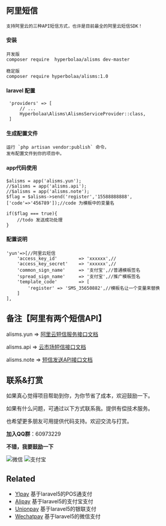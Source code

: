 ## 阿里短信
    支持阿里云的三种API短信方式，也许是目前最全的阿里云短信SDK！
    
#### 安装
    开发版
    composer require  hyperbolaa/alisms dev-master

    稳定版
    composer require hyperbolaa/alisms:1.0
    
#### laravel 配置
     'providers' => [
         // ...
         Hyperbolaa\Alisms\AlismsServiceProvider::class,
     ]   

#### 生成配置文件
    运行 `php artisan vendor:publish` 命令，
    发布配置文件到你的项目中。
    
#### app代码使用
    $alisms = app('alisms.yun');
    //$alisms = app('alisms.api');
    //$alisms = app('alisms.note');
    $flag = $alisms->send('register','15588888888',['code'=>'456789']);//code 为模板中的变量名
    
    if($flag === true){
        //todo 发送成功处理
    }
 
    
#### 配置说明
    'yun'=>[//阿里云短信
        'access_key_id'        => 'xxxxxx',//
        'access_key_secret'    => 'xxxxxx',//
        'common_sign_name'     => '支付宝',//普通模板签名
        'spread_sign_name'     => '支付宝',//推广模板签名
        'template_code'        => [
            'register' => 'SMS_35650882',//模板名让一个变量来替换
        ]
    ],
    
## 备注【阿里有两个短信API】
    
alisms.yun => [阿里云短信服务接口文档](https://help.aliyun.com/document_detail/44364.html?spm=5176.doc44368.6.567.0pKIZb)

alisms.api => [云市场短信接口文档](https://market.aliyun.com/products/57002003/cmapi011900.html?spm=5176.100239.blogcont59928.22.lumd22#sku=postpay)
     
alisms.note => [短信发送API接口文档](https://help.aliyun.com/document_detail/55451.html?spm=5176.doc56189.6.555.va0ALg)  
    
    
## 联系&打赏 ##

如果真心觉得项目帮助到你，为你节省了成本，欢迎鼓励一下。

如果有什么问题，可通过以下方式联系我。提供有偿技术服务。

也希望更多朋友可用提供代码支持。欢迎交流与打赏。

**加入QQ群**：60973229

**不错，我要鼓励一下**

![微信](http://onzbviqx3.bkt.clouddn.com/hyperbolaa_wechat.JPG?imageView2/2/w/200/h/300)
![支付宝](http://onzbviqx3.bkt.clouddn.com/hyperbolaa_alipay.JPG?imageView2/2/w/220/h/260)
 
  ## Related
  
  - [Ylpay](https://github.com/hyperbolaa/Ylpay)   基于laravel5的POS通支付
  - [Alipay](https://github.com/hyperbolaa/Alipay)  基于laravel5的支付宝支付
  - [Unionpay](https://github.com/hyperbolaa/Unionpay)  基于laravel5的银联支付
  - [Wechatpay](https://github.com/hyperbolaa/Wechatpay)  基于laravel5的微信支付
  
  
  